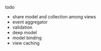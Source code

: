 todo

* share model and collection among views
* event aggregator
* validation
* deep model
* model binding
* view caching
